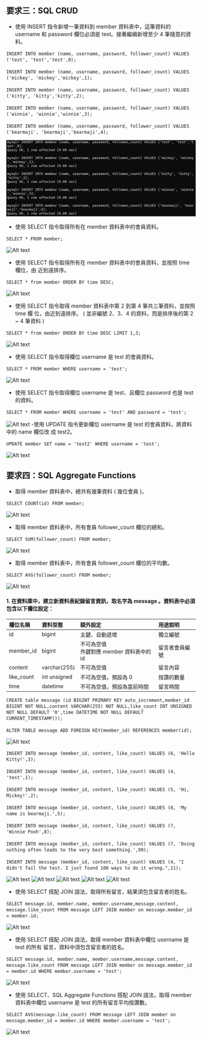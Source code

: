 <!-- ## 要求二：建立資料庫和資料表
- 建立⼀個新的資料庫，取名字為 website 。
```
CREATE database website;
```
- 在資料庫中，建立會員資料表，取名字為 member 。資料表必須包含以下欄位設定：
```
USE website;

CREATE table member (id BIGINT PRIMARY KEY auto_increment,name VARCHAR(255) NOT NULL,username VARCHAR(255) NOT NULL,password VARCHAR(255) NOT NULL,follower_count INT UNSIGNED NOT NULL DEFAULT '0',time DATETIME NOT NULL DEFAULT CURRENT_TIMESTAMP());
```
![Alt text](/png/request2.png) -->

## 要求三：SQL CRUD
- 使⽤ INSERT 指令新增⼀筆資料到 member 資料表中，這筆資料的 username 和
password 欄位必須是 test。接著繼續新增⾄少 4 筆隨意的資料。
```
INSERT INTO member (name, username, password, follower_count) VALUES ('test', 'test','test',0);

INSERT INTO member (name, username, password, follower_count) VALUES ('mickey', 'mickey','mickey',1);

INSERT INTO member (name, username, password, follower_count) VALUES ('kitty', 'kitty','kitty',2);

INSERT INTO member (name, username, password, follower_count) VALUES ('winnie', 'winnie','winnie',3);

INSERT INTO member (name, username, password, follower_count) VALUES ('bearmaji', 'bearmaji','bearmaji',4);
```
![Image text](https://github.com/Melodystart/wehelp_phase1/blob/main/week5/png/request3-1.png)


- 使⽤ SELECT 指令取得所有在 member 資料表中的會員資料。
```
SELECT * FROM member;
```
![Alt text](/png/request3-2.png)

- 使⽤ SELECT 指令取得所有在 member 資料表中的會員資料，並按照 time 欄位，由
近到遠排序。
```
SELECT * from member ORDER BY time DESC;
```
![Alt text](/png/request3-3.png)
- 使⽤ SELECT 指令取得 member 資料表中第 2 到第 4 筆共三筆資料，並按照 time 欄
位，由近到遠排序。 ( 並非編號 2、3、4 的資料，⽽是排序後的第 2 ~ 4 筆資料 )
```
SELECT * from member ORDER BY time DESC LIMIT 1,3;
```
![Alt text](/png/request3-4.png)
- 使⽤ SELECT 指令取得欄位 username 是 test 的會員資料。
```
SELECT * FROM member WHERE username = 'test';
```
![Alt text](/png/request3-5.png)
- 使⽤ SELECT 指令取得欄位 username 是 test、且欄位 password 也是 test 的資料。
```
SELECT * FROM member WHERE username = 'test' AND password = 'test';
```
![Alt text](/png/request3-6.png)
-使⽤ UPDATE 指令更新欄位 username 是 test 的會員資料，將資料中的 name 欄位改
成 test2。
```
UPDATE member SET name = 'test2' WHERE username = 'test';
```
![Alt text](/png/request3-7.png)
## 要求四：SQL Aggregate Functions
- 取得 member 資料表中，總共有幾筆資料 ( 幾位會員 )。
```
SELECT COUNT(id) FROM member;
```
![Alt text](/png/request4-1.png)
- 取得 member 資料表中，所有會員 follower_count 欄位的總和。
```
SELECT SUM(follower_count) FROM member;
```
![Alt text](/png/request4-2.png)
- 取得 member 資料表中，所有會員 follower_count 欄位的平均數。
```
SELECT AVG(follower_count) FROM member;
```
![Alt text](/png/request4-3.png)
#### 1. 在資料庫中，建立新資料表紀錄留⾔資訊，取名字為 message 。資料表中必須包含以下欄位設定：

| 欄位名稱 | 資料型態 | 額外設定 | ⽤途說明 |
| :--- | :--- | :------ | :----- |
|id |bigint |主鍵、⾃動遞增 |獨立編號|
|member_id |bigint |不可為空值<br>外鍵對應 member 資料表中的 id|留⾔者會員編號|
|content |varchar(255) |不可為空值 |留⾔內容|
|like_count |int unsigned |不可為空值，預設為 0 |按讚的數量|
|time |datetime |不可為空值，預設為當前時間 |留⾔時間|

```
CREATE table message (id BIGINT PRIMARY KEY auto_increment,member_id BIGINT NOT NULL,content VARCHAR(255) NOT NULL,like_count INT UNSIGNED NOT NULL DEFAULT '0',time DATETIME NOT NULL DEFAULT CURRENT_TIMESTAMP());

ALTER TABLE message ADD FOREIGN KEY(member_id) REFERENCES member(id);
```
![Alt text](/png/request5.png)
```
INSERT INTO message (member_id, content, like_count) VALUES (6, 'Hello Kitty!',3);

INSERT INTO message (member_id, content, like_count) VALUES (4, 'test',1);

INSERT INTO message (member_id, content, like_count) VALUES (5, 'Hi, Mickey!',2);

INSERT INTO message (member_id, content, like_count) VALUES (8, 'My name is bearmaji.',5);

INSERT INTO message (member_id, content, like_count) VALUES (7, 'Winnie Pooh',8);

INSERT INTO message (member_id, content, like_count) VALUES (7, 'Doing nothing often leads to the very best something.',99);

INSERT INTO message (member_id, content, like_count) VALUES (4, "I didn't fail the test. I just found 100 ways to do it wrong.",11);
```
![Alt text](/png/request5.1.png)
![Alt text](/png/request5.2.png)
![Alt text](/png/request5.3.png)
![Alt text](/png/request5.4.png)
![Alt text](/png/request5.5.png)
- 使⽤ SELECT 搭配 JOIN 語法，取得所有留⾔，結果須包含留⾔者的姓名。
```
SELECT message.id, member.name, member.username,message.content, message.like_count FROM message LEFT JOIN member on message.member_id = member.id;
```
![Alt text](/png/request5-1.png)
- 使⽤ SELECT 搭配 JOIN 語法，取得 member 資料表中欄位 username 是 test 的所有
留⾔，資料中須包含留⾔者的姓名。
```
SELECT message.id, member.name, member.username,message.content, message.like_count FROM message LEFT JOIN member on message.member_id = member.id WHERE member.username = 'test';
```
![Alt text](/png/request5-2.png)
- 使⽤ SELECT、SQL Aggregate Functions 搭配 JOIN 語法，取得 member 資料表中欄位 username 是 test 的所有留⾔平均按讚數。
```
SELECT AVG(message.like_count) FROM message LEFT JOIN member on message.member_id = member.id WHERE member.username = 'test';
```
![Alt text](/png/request5-3.png)